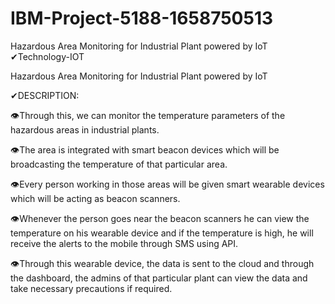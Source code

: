 # IBM-Project-5188-1658750513
Hazardous Area Monitoring for Industrial Plant powered by IoT
✔Technology-IOT

Hazardous Area Monitoring for Industrial Plant powered by IoT

✔DESCRIPTION:

👁Through this, we can monitor the temperature parameters of the hazardous areas in industrial plants.

👁The area is integrated with smart beacon devices which will be broadcasting the temperature of that particular area.

👁Every person working in those areas will be given smart wearable devices which will be acting as beacon scanners.

👁Whenever the person goes near the beacon scanners he can view the temperature on his wearable device and if the temperature is high, he will receive the alerts to the mobile through SMS using API.

👁Through this wearable device, the data is sent to the cloud and through the dashboard, the admins of that particular plant can view the data and take necessary precautions if required.
